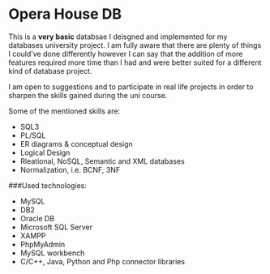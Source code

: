 # Opera House DB

This is a **__very basic__** databsae I deisgned and implemented for my databases university project.
I am fully aware that there are plenty of things I could've done differently however I can say that
the addition of more features required more time than I had and were better suited for a different 
kind of database project.

I am open to suggestions and to participate in real life projects in order to sharpen the skills
gained during the uni course.

Some of the mentioned skills are:

- SQL3
- PL/SQL
- ER diagrams & conceptual design
- Logical Design
- Rleational, NoSQL, Semantic and XML databases
- Normalization, i.e. BCNF, 3NF

###Used technologies:

- MySQL
- DB2
- Oracle DB
- Microsoft SQL Server
- XAMPP
- PhpMyAdmin
- MySQL workbench
- C/C++, Java, Python and Php connector libraries
